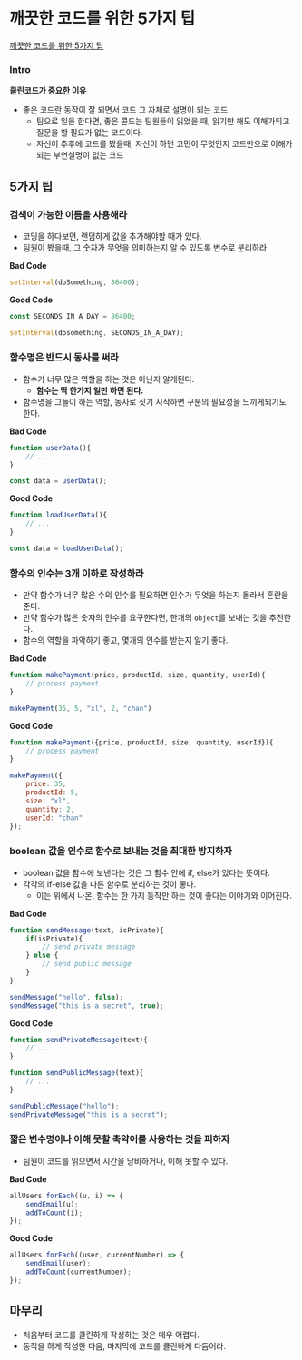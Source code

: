# 깨끗한 코드를 위한 5가지 팁

[깨끗한 코드를 위한 5가지 팁](https://www.youtube.com/watch?v=Jz8Sx1XYb04&list=PLkfxusmKmLsNDGmER2tmrslpPOTfKhE7j&index=126&t=214s)

### Intro

**클린코드가 중요한 이유**

- 좋은 코드란 동작이 잘 되면서 코드 그 자체로 설명이 되는 코드
    - 팀으로 일을 한다면, 좋은 콛드는 팀원들이 읽었을 때, 읽기만 해도 이해가되고 질문을 할 필요가 없는 코드이다.
    - 자신이 추후에 코드를 봤을때, 자신이 하던 고민이 무엇인지 코드만으로 이해가되는 부연설명이 없는 코드

## 5가지 팁

### 검색이 가능한 이름을 사용해라

- 코딩을 하다보면, 랜덤하게 값을 추가해야할 때가 있다.
- 팀원이 봤을때, 그 숫자가 무엇을 의미하는지 알 수 있도록 변수로 분리하라

**Bad Code**

```jsx
setInterval(doSomething, 86400);
```

**Good Code**

```jsx
const SECONDS_IN_A_DAY = 86400;

setInterval(dosomething, SECONDS_IN_A_DAY);
```

### 함수명은 반드시 동사를 써라

- 함수가 너무 많은 역할을 하는 것은 아닌지 알게된다.
    - **함수는 딱 한가지 일만 하면 된다.**
- 함수명을 그들이 하는 역할, 동사로 짓기 시작하면 구분의 필요성을 느끼게되기도 한다.

**Bad Code**

```jsx
function userData(){
	// ...
}

const data = userData();
```

**Good Code**

```jsx
function loadUserData(){
	// ...
}

const data = loadUserData();
```

### 함수의 인수는 3개 이하로 작성하라

- 만약 함수가 너무 많은 수의 인수를 필요하면 인수가 무엇을 하는지 몰라서 혼란을 준다.
- 만약 함수가 많은 숫자의 인수를 요구한다면, 한개의 `object`를 보내는 것을 추천한다.
- 함수의 역할을 파악하기 좋고, 몇개의 인수를 받는지 알기 좋다.

**Bad Code**

```jsx
function makePayment(price, productId, size, quantity, userId){
	// process payment
}

makePayment(35, 5, "xl", 2, "chan")
```

**Good Code**

```jsx
function makePayment({price, productId, size, quantity, userId}){
	// process payment
}

makePayment({
	price: 35, 
	productId: 5, 
	size: "xl", 
	quantity: 2, 
	userId: "chan"
});
```

### boolean 값을 인수로 함수로 보내는 것을 최대한 방지하자

- boolean 값을 함수에 보낸다는 것은 그 함수 안에 if, else가 있다는 뜻이다.
- 각각의 if-else 값을 다른 함수로 분리하는 것이 좋다.
    - 이는 위에서 나온, 함수는 한 가지 동작만 하는 것이 좋다는 이야기와 이어진다.

**Bad Code**

```jsx
function sendMessage(text, isPrivate){
	if(isPrivate){
		// send private message
	} else {
		// send public message
	}
}

sendMessage("hello", false);
sendMessage("this is a secret", true);
```

**Good Code**

```jsx
function sendPrivateMessage(text){
	// ...
}

function sendPublicMessage(text){
	// ...
}

sendPublicMessage("hello");
sendPrivateMessage("this is a secret");
```

### 짧은 변수명이나 이해 못할 축약어를 사용하는 것을 피하자

- 팀원이 코드를 읽으면서 시간을 낭비하거나, 이해 못할 수 있다.

**Bad Code**

```jsx
allUsers.forEach((u, i) => {
	sendEmail(u);
	addToCount(i);
});
```

**Good Code**

```jsx
allUsers.forEach((user, currentNumber) => {
	sendEmail(user);
	addToCount(currentNumber);
});
```

## 마무리

- 처음부터 코드를 클린하게 작성하는 것은 매우 어렵다.
- 동작을 하게 작성한 다음, 마지막에 코드를 클린하게 다듬어라.